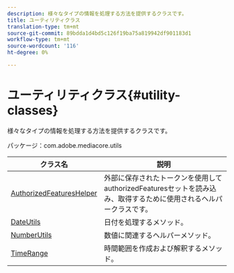 ```yaml
---
description: 様々なタイプの情報を処理する方法を提供するクラスです。
title: ユーティリティクラス
translation-type: tm+mt
source-git-commit: 89bdda1d4bd5c126f19ba75a819942df901183d1
workflow-type: tm+mt
source-wordcount: '116'
ht-degree: 0%

---
```



# ユーティリティクラス{#utility-classes}

様々なタイプの情報を処理する方法を提供するクラスです。

パッケージ：com.adobe.mediacore.utils

<!-- 

Comment Type: draft
(https://help.adobe.com/en_US/primetime/api/psdk/asdoc-dhls_1.4/com/adobe/mediacore/utils/package-summary.html)

-->

| クラス名 | 説明 |
|---|---|
| [AuthorizedFeaturesHelper](https://help.adobe.com/en_US/primetime/api/psdk/asdoc-dhls_1.4/com/adobe/mediacore/utils/AuthorizedFeaturesHelper.html) | 外部に保存されたトークンを使用してauthorizedFeaturesセットを読み込み、取得するために使用されるヘルパークラスです。 |
| [DateUtils](https://help.adobe.com/en_US/primetime/api/psdk/asdoc-dhls_1.4/com/adobe/mediacore/utils/DateUtils.html) | 日付を処理するメソッド。 |
| [NumberUtils](https://help.adobe.com/en_US/primetime/api/psdk/asdoc-dhls_1.4/com/adobe/mediacore/utils/NumberUtils.html) | 数値に関連するヘルパーメソッド。 |
| [TimeRange](https://help.adobe.com/en_US/primetime/api/psdk/javadoc_1.4/com/adobe/mediacore/utils/TimeRange.html) | 時間範囲を作成および解釈するメソッド。 |

